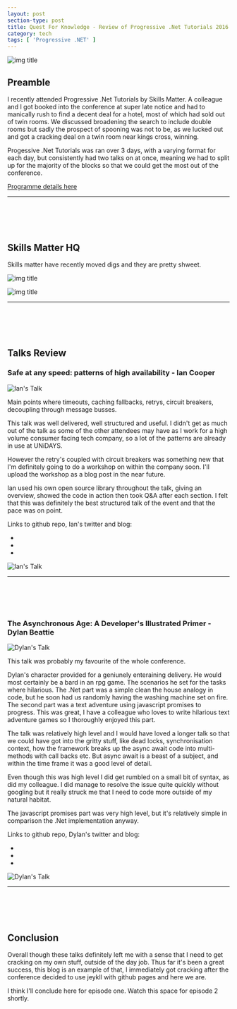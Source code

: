 ```yaml
---
layout: post
section-type: post
title: Quest For Knowledge - Review of Progressive .Net Tutorials 2016 Episode 1
category: tech
tags: [ 'Progressive .NET' ]
---
```

![img title](/img/progressive-dot-net-tutorials/prog-net.jpg)

## Preamble

I recently attended Progressive .Net Tutorials by Skills Matter. A colleague and I got booked into the conference at super late notice and had to manically rush to find a decent deal for a hotel, most of which had sold out of twin rooms. We discussed broadening the search to include double rooms but sadly the prospect of spooning was not to be, as we lucked out and got a cracking deal on a twin room near kings cross, winning.

Progessive .Net Tutorials was ran over 3 days, with a varying format for each day, but consistently had two talks on at once, meaning we had to split up for the majority of the blocks so that we could get the most out of the conference. 

[Programme details here](https://skillsmatter.com/conferences/7235-progressive-dot-net-tutorials-2016#program)

---
<h1 class="brand-heading">&nbsp;</h1>

## Skills Matter HQ

Skills matter have recently moved digs and they are pretty shweet.

![img title](/img/progressive-dot-net-tutorials/prog-net-02.jpg)

![img title](/img/progressive-dot-net-tutorials/prog-net-01.jpg)

---
<h1 class="brand-heading">&nbsp;</h1>

## Talks Review

### Safe at any speed: patterns of high availability - Ian Cooper

![Ian's Talk](/img/progressive-dot-net-tutorials/ian-talk-01.jpg)

Main points where timeouts, caching fallbacks, retrys, circuit breakers, decoupling through message busses.

This talk was well delivered, well structured and useful. I didn't get as much out of the talk as some of the other attendees may have as I work for a high volume consumer facing tech company, so a lot of the patterns are already in use at UNiDAYS. 

However the retry's coupled with circuit breakers was something new that I'm definitely going to do a workshop on within the company soon. I'll upload the workshop as a blog post in the near future.

Ian used his own open source library throughout the talk, giving an overview, showed the code in action then took Q&A after each section. I felt that this was definitely the best structured talk of the event and that the pace was on point.

Links to github repo, Ian's twitter and blog:
<ul class="list-inline social-buttons">

<li><a target="_blank" href="https://github.com/iancooper/Availability-Tutorial"><i class="fa fa-github fa-fw"></i></a></li> 

<li><a target="_blank" href="https://twitter.com/ICooper"><i class="fa fa-twitter fa-fw"></i></a></li> 

<li><a target="_blank" href="http://codebetter.com/iancooper/"><i class="fa fa-rss fa-fw"></i></a></li>
</ul>

![Ian's Talk](/img/progressive-dot-net-tutorials/ian-talk-02.jpg)

---
<h1 class="brand-heading">&nbsp;</h1>

### The Asynchronous Age: A Developer's Illustrated Primer - Dylan Beattie

![Dylan's Talk](/img/progressive-dot-net-tutorials/dylan-talk-01.jpg)

This talk was probably my favourite of the whole conference. 

Dylan's character provided for a geniunely enteraining delivery. He would most certainly be a bard in an rpg game. The scenarios he set for the tasks where hilarious. The .Net part was a simple clean the house analogy in code, but he soon had us randomly having the washing machine set on fire. The second part was a text adventure using javascript promises to progress. This was great, I have a colleague who loves to write hilarious text adventure games so I thoroughly enjoyed this part.

The talk was relatively high level and I would have loved a longer talk so that we could have got into the gritty stuff, like dead locks, synchronisation context, how the framework breaks up the async await code into multi-methods with call backs etc. But async await is a beast of a subject, and within the time frame it was a good level of detail.

Even though this was high level I did get rumbled on a small bit of syntax, as did my colleague. I did manage to resolve the issue quite quickly without googling but it really struck me that I need to code more outside of my natural habitat. 

The javascript promises part was very high level, but it's relatively simple in comparison the .Net implementation anyway.

Links to github repo, Dylan's twitter and blog:
<ul class="list-inline social-buttons">

<li><a target="_blank" href="https://github.com/dylanbeattie/ProgNet2016"><i class="fa fa-github fa-fw"></i></a></li> 

<li><a target="_blank" href="https://twitter.com/dylanbeattie"><i class="fa fa-twitter fa-fw"></i></a></li> 

<li><a target="_blank" href="http://www.dylanbeattie.net/"><i class="fa fa-rss fa-fw"></i></a></li>
</ul>

![Dylan's Talk](/img/progressive-dot-net-tutorials/dylan-talk-02.jpg)

---
<h1 class="brand-heading">&nbsp;</h1>

## Conclusion

Overall though these talks definitely left me with a sense that I need to get cracking on my own stuff, outside of the day job. Thus far it's been a great success, this blog is an example of that, I immediately got cracking after the conference decided to use jeykll with github pages and here we are. 

I think I'll conclude here for episode one. Watch this space for episode 2 shortly.


